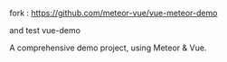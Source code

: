 fork : https://github.com/meteor-vue/vue-meteor-demo

and test  vue-demo

A comprehensive demo project, using Meteor &amp; Vue.

